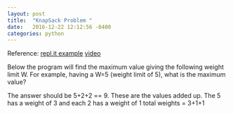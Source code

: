 ```yaml
---
layout: post
title:  "KnapSack Problem "
date:   2016-12-22 12:12:56 -0400 
categories: python 
---
```



Reference: [repl.it example](https://repl.it/EwNd/0)
[video](https://www.youtube.com/watch?v=EH6h7WA7sDw)

Below the program will find the maximum value giving the following
weight limit W. For example, having a W=5 (weight limit of 5), what
is the maximum value?

The answer should be 5+2+2 == 9.  These are the values added up. The
5 has a weight of 3 and each 2 has a weight of 1  total weights = 3+1+1


<script src="//repl.it/embed/EwNd/0.js"></script>

<script src="https://gist.github.com/mchirico/75b96e74e524f32e9d77a97b63505327.js"></script>


